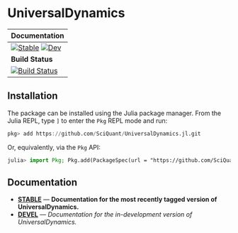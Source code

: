 # UniversalDynamics

| **Documentation** |
|:------------ |
| [![Stable](https://img.shields.io/badge/docs-stable-blue.svg)](https://SciQuant.github.io/UniversalDynamics.jl/stable/) [![Dev](https://img.shields.io/badge/docs-dev-blue.svg)](https://SciQuant.github.io/UniversalDynamics.jl/dev/) |
|**Build Status** |
| [![Build Status](https://github.com/SciQuant/UniversalDynamics.jl/workflows/CI/badge.svg)](https://github.com/SciQuant/UniversalDynamics.jl/actions) |

## Installation

The package can be installed using the Julia package manager. From the Julia REPL, type `]` to enter the `Pkg` REPL mode and run:

```julia
pkg> add https://github.com/SciQuant/UniversalDynamics.jl.git
```

Or, equivalently, via the `Pkg` API:

```julia
julia> import Pkg; Pkg.add(PackageSpec(url = "https://github.com/SciQuant/UniversalDynamics.jl.git"))
```

## Documentation

- [**STABLE**](https://SciQuant.github.io/UniversalDynamics.jl/stable) &mdash; **Documentation for the most recently tagged version of UniversalDynamics.**
- [**DEVEL**](https://SciQuant.github.io/UniversalDynamics.jl/dev) &mdash; *Documentation for the in-development version of UniversalDynamics.*